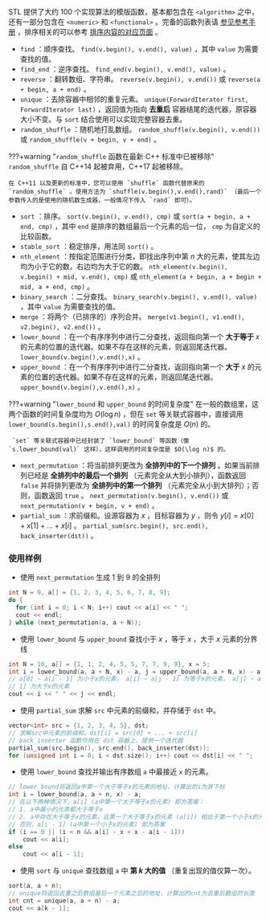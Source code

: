 STL 提供了大约 100 个实现算法的模版函数，基本都包含在 `<algorithm>` 之中，还有一部分包含在 `<numeric>` 和 `<functional>` 。完备的函数列表请 [参见参考手册](https://zh.cppreference.com/w/cpp/algorithm) ，排序相关的可以参考 [排序内容的对应页面](../../basic/stl-sort.md) 。

-  `find` ：顺序查找。 `find(v.begin(), v.end(), value)` ，其中 `value` 为需要查找的值。
-  `find_end` ：逆序查找。 `find_end(v.begin(), v.end(), value)` 。
-  `reverse` ：翻转数组、字符串。 `reverse(v.begin(), v.end())` 或 `reverse(a + begin, a + end)` 。
-  `unique` ：去除容器中相邻的重复元素。 `unique(ForwardIterator first, ForwardIterator last)` ，返回值为指向 **去重后** 容器结尾的迭代器，原容器大小不变。与 `sort` 结合使用可以实现完整容器去重。
-  `random_shuffle` ：随机地打乱数组。 `random_shuffle(v.begin(), v.end())` 或 `random_shuffle(v + begin, v + end)` 。

???+warning "`random_shuffle` 函数在最新 C++ 标准中已被移除"
     `random_shuffle` 自 C++14 起被弃用，C++17 起被移除。
    
    在 C++11 以及更新的标准中，您可以使用 `shuffle` 函数代替原来的 `random_shuffle` 。使用方法为 `shuffle(v.begin(),v.end(),rand)` （最后一个参数传入的是使用的随机数生成器，一般情况下传入 `rand` 即可）。

-  `sort` ：排序。 `sort(v.begin(), v.end(), cmp)` 或 `sort(a + begin, a + end, cmp)` ，其中 `end` 是排序的数组最后一个元素的后一位， `cmp` 为自定义的比较函数。
-  `stable_sort` ：稳定排序，用法同 `sort()` 。
-  `nth_element` ：按指定范围进行分类，即找出序列中第 $n$ 大的元素，使其左边均为小于它的数，右边均为大于它的数。 `nth_element(v.begin(), v.begin() + mid, v.end(), cmp)` 或 `nth_element(a + begin, a + begin + mid, a + end, cmp)` 。
-  `binary_search` ：二分查找。 `binary_search(v.begin(), v.end(), value)` ，其中 `value` 为需要查找的值。
-  `merge` ：将两个（已排序的）序列合并。 `merge(v1.begin(), v1.end(), v2.begin(), v2.end())` 。
-  `lower_bound` ：在一个有序序列中进行二分查找，返回指向第一个 **大于等于**  $x$ 的元素的位置的迭代器。如果不存在这样的元素，则返回尾迭代器。 `lower_bound(v.begin(),v.end(),x)` 。
-  `upper_bound` ：在一个有序序列中进行二分查找，返回指向第一个 **大于**  $x$ 的元素的位置的迭代器。如果不存在这样的元素，则返回尾迭代器。 `upper_bound(v.begin(),v.end(),x)` 。

???+warning "`lower_bound` 和 `upper_bound` 的时间复杂度"
    在一般的数组里，这两个函数的时间复杂度均为 $O(\log n)$ ，但在 `set` 等关联式容器中，直接调用 `lower_bound(s.begin(),s.end(),val)` 的时间复杂度是 $O(n)$ 的。
    
     `set` 等关联式容器中已经封装了 `lower_bound` 等函数（像 `s.lower_bound(val)` 这样），这样调用的时间复杂度是 $O(\log n)$ 的。

-  `next_permutation` ：将当前排列更改为 **全排列中的下一个排列** 。如果当前排列已经是 **全排列中的最后一个排列** （元素完全从大到小排列），函数返回 `false` 并将排列更改为 **全排列中的第一个排列** （元素完全从小到大排列）；否则，函数返回 `true` 。 `next_permutation(v.begin(), v.end())` 或 `next_permutation(v + begin, v + end)` 。
-  `partial_sum` ：求前缀和。设源容器为 $x$ ，目标容器为 $y$ ，则令 $y[i]=x[0]+x[1]+...+x[i]$ 。 `partial_sum(src.begin(), src.end(), back_inserter(dst))` 。

### 使用样例

- 使用 `next_permutation` 生成 $1$ 到 $9$ 的全排列

```cpp
int N = 9, a[] = {1, 2, 3, 4, 5, 6, 7, 8, 9};
do {
  for (int i = 0; i < N; i++) cout << a[i] << " ";
  cout << endl;
} while (next_permutation(a, a + N));
```

- 使用 `lower_bound` 与 `upper_bound` 查找小于 $x$ ，等于 $x$ ，大于 $x$ 元素的分界线

```cpp
int N = 10, a[] = {1, 1, 2, 4, 5, 5, 7, 7, 9, 9}, x = 5;
int i = lower_bound(a, a + N, x) - a, j = upper_bound(a, a + N, x) - a;
// a[0] ~ a[i - 1] 为小于x的元素， a[i] ~ a[j - 1] 为等于x的元素， a[j] ~ a[N -
// 1] 为大于x的元素
cout << i << " " << j << endl;
```

- 使用 `partial_sum` 求解 `src` 中元素的前缀和，并存储于 `dst` 中。

```cpp
vector<int> src = {1, 2, 3, 4, 5}, dst;
// 求解src中元素的前缀和，dst[i] = src[0] + ... + src[i]
// back_inserter 函数作用在 dst 容器上，提供一个迭代器
partial_sum(src.begin(), src.end(), back_inserter(dst));
for (unsigned int i = 0; i < dst.size(); i++) cout << dst[i] << " ";
```

- 使用 `lower_bound` 查找并输出有序数组 `a` 中最接近 `x` 的元素。

```cpp
// lower_bound将返回a中第一个大于等于x的元素的地址，计算出的i为其下标
int i = lower_bound(a, a + n, x) - a;
// 在以下两种情况下，a[i] (a中第一个大于等于x的元素) 即为答案：
// 1. a中最小的元素都大于等于x
// 2. a中存在大于等于x的元素，且第一个大于等于x的元素 (a[i]) 相比于第一个小于x的元素 (a[i - 1]) 更接近x
// 否则，a[i - 1] (a中第一个小于x的元素) 即为答案
if (i == 0 || (i < n && a[i] - x < x - a[i - 1]))
    cout << a[i];
else
    cout << a[i - 1];
```

- 使用 `sort` 与 `unique` 查找数组 `a` 中 **第 $k$ 大的值** （重复出现的值仅算一次）。

```cpp
sort(a, a + n);
// unique将返回去重之后数组最后一个元素之后的地址，计算出的cnt为去重后数组的长度
int cnt = unique(a, a + n) - a;
cout << a[k - 1];
```
